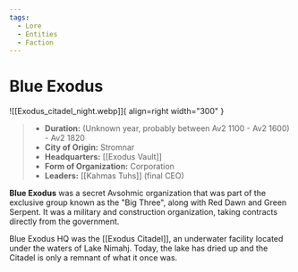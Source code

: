 ```yaml
---
tags:
  - Lore
  - Entities
  - Faction
---
```


# Blue Exodus

![[Exodus_citadel_night.webp]]{ align=right width="300" }

> - **Duration:** (Unknown year, probably between Av2 1100 - Av2 1600) - Av2 1820
> - **City of Origin:** Stromnar
> - **Headquarters:** [[Exodus Vault]]
> - **Form of Organization:** Corporation
> - **Leaders:** [[Kahmas Tuhs]] (final CEO)


**Blue Exodus** was a secret Avsohmic organization that was part of the exclusive group known as the "Big Three", along with Red Dawn and Green Serpent. It was a military and construction organization, taking contracts directly from the government.

Blue Exodus HQ was the [[Exodus Citadel]], an underwater facility located under the waters of Lake Nimahj. Today, the lake has dried up and the Citadel is only a remnant of what it once was.
